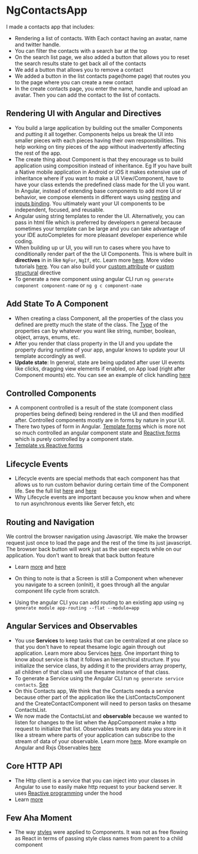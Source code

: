 # NgContactsApp

I made a contacts app that includes:

- Rendering a list of contacts. With Each contact having an avatar, name and twitter handle.
- You can filter the contacts with a search bar at the top
- On the search list page, we also added a button that allows you to reset the search results state to get back all of the contacts
- We add a button that allows you to remove a contact
- We added a button in the list contacts page(home page) that routes you to the page where you can create a new contact
- In the create contacts page, you enter the name, handle and upload an avatar. Then you can add the contact to the list of contacts.

## Rendering UI with Angular and Directives

- You build a large application by building out the smaller Components and putting it all together. Components helps us break the UI into smaller pieces with each pieces having their own responsibilities. This help working on tiny pieces of the app without inadvertently affecting the rest of the app.
- The create thing about Component is that they encourage us to build application using composition instead of inheritance. Eg If you have built a Native mobile application in Android or iOS it makes extensive use of inheritance where if you want to make a UI View/Component, have to have your class extends the predefined class made for the UI you want. In Angular, instead of extending base components to add more UI or behavior, we compose elements in different ways using [nesting](https://angular.io/guide/component-interaction) and [inputs binding](https://angular.io/api/core/Component#setting-component-inputs). You ultimately want your UI components to be independent, focused, and reusable.
- Angular using string templates to render the UI. Alternatively, you can pass in html file which is preferred by developers n general because sometimes your template can be large and you can take advantage of your IDE autoCompletes for more pleasant developer experience while coding.
- When building up ur UI, you will run to cases where you have to conditionally render part of the the UI Components. This is where built in **directives** in in like `NgFor`, `NgIf`, etc. Learn more [here](https://angular.io/guide/built-in-directives). More video tutorials [here](https://codecraft.tv/courses/angular/built-in-directives/overview/). You can also build your [custom attribute](https://angular.io/guide/attribute-directives#attribute-directives) or [custom structural](https://angular.io/guide/structural-directives#creating-a-structural-directive) directive
- To generate a new component using angular CLI run `ng generate component component-name` or `ng g c component-name`

## Add State To A Component

- When creating a class Component, all the properties of the class you defined are pretty much the state of the class. The [Type](https://www.typescriptlang.org/docs/handbook/2/everyday-types.html) of the properties can by whatever you want like string, number, boolean, object, arrays, enums, etc.
- After you render that class property in the UI and you update the property during runtime of your app, angular knows to update your UI template accordingly as well.
- **Update state**: In general, state are being updated after user UI events like clicks, dragging view elements if enabled, on App load (right after Component mounts) etc. You can see an example of click handling [here](https://angular.io/tutorial/toh-pt2#add-a-click-event-binding)

## Controlled Components

- A component controlled is a result of the state (component class properties being defined) being rendered in the UI and then modified after. Controlled components mostly are in forms by nature in your UI.
- There two types of form in Angular. [Template forms](https://angular.io/guide/forms) which is more not so much controlled an angular component state and [Reactive forms](<(https://angular.io/guide/reactive-forms)>) which is purely controlled by a component state.
- [Template vs Reactive forms](https://blog.angular-university.io/introduction-to-angular-2-forms-template-driven-vs-model-driven/)

## Lifecycle Events

- Lifecycle events are special methods that each component has that allows us to run custom behavior during certain time of the Component life. See the full list [here](https://angular.io/guide/lifecycle-hooks#sequence-and-frequency-of-all-lifecycle-events) and [here](https://www.stackchief.com/blog/ngOnInit%20Example%20%7C%20Angular)
- Why Lifecycle events are important because you know when and where to run asynchronous events like Server fetch, etc

## Routing and Navigation

We control the browser navigation using Javascript. We make the browser request just once to load the page and the rest of the time its just javascript. The browser back button will work just as the user expects while on our application. You don't want to break that back button feature

- Learn [more](https://angular.io/guide/router) and [here](https://codecraft.tv/courses/angular/routing/overview/)

- On thing to note is that a Screen is still a Component when whenever you navigate to a screen (onInit), it goes through all the angular component life cycle from scratch.

- Using the angular CLI you can add routing to an existing app using `ng generate module app-routing --flat --module=app`

## Angular Services and Observables

- You use **Services** to keep tasks that can be centralized at one place so that you don't have to repeat thesame logic again through out application. Learn more abou Services [here](https://angular.io/tutorial/toh-pt4#why-services). One important thing to know about service is that it follows an hierarchical structure. If you initialize the service class, by adding it to the providers array property, all children of that class will use thesame instance of that class.
- To generate a Service using the Angular CLI run `ng generate service contacts`. [See](https://angular.io/cli/generate#service)
- On this Contacts app, We think that the Contacts needs a service because other part of the application like the ListContactsComponent and the CreateContactComponent will need to person tasks on thesame ContactsList.
- We now made the ContactsList and **observable** because we wanted to listen for changes to the list when the AppComponent make a http request to initialize that list. Observables treats any data you store in it like a stream where parts of your application can subscribe to the stream of data of your observable. Learn more [here](https://blog.angular-university.io/how-to-build-angular2-apps-using-rxjs-observable-data-services-pitfalls-to-avoid/). More example on Angular and Rxjs Observables [here](https://codecraft.tv/courses/angular/reactive-programming-with-rxjs/rxjs-and-angular/)

## Core HTTP API

- The Http client is a service that you can inject into your classes in Angular to use to easily make http request to your backend server. It uses [Reactive programming](https://rxjs.dev/guide/observable) under the hood
- Learn [more](https://angular.io/guide/http)

## Few Aha Moment

- The way [styles](https://angular.io/guide/component-styles#using-component-styles) were applied to Components. It was not as free flowing as React in terms of passing style class names from parent to a child component
